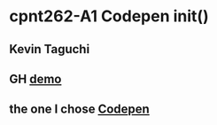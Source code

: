 # cpnt262-A1 Codepen init()
## Kevin Taguchi

## GH [demo](https://kevin-234.github.io/cpnt262-a1/)

## the one I chose [Codepen](https://codepen.io/daniellenall/pen/VJrdYY) 
